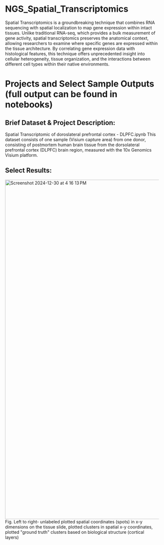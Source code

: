 # NGS_Spatial_Transcriptomics

Spatial Transcriptomics is a groundbreaking technique that combines RNA sequencing with spatial localization to map gene expression within intact tissues. Unlike traditional RNA-seq, which provides a bulk measurement of gene activity, spatial transcriptomics preserves the anatomical context, allowing researchers to examine where specific genes are expressed within the tissue architecture. By correlating gene expression data with histological features, this technique offers unprecedented insight into cellular heterogeneity, tissue organization, and the interactions between different cell types within their native environments.

# Projects and Select Sample Outputs (full output can be found in notebooks)
## Brief Dataset & Project Description: 
Spatial Transcriptomic of doroslateral prefrontal cortex - DLPFC.ipynb
This dataset consists of one sample (Visium capture area) from one donor, consisting of postmortem human brain tissue from the dorsolateral prefrontal cortex (DLPFC) brain region, measured with the 10x Genomics Visium platform. 

## Select Results: 
<img width="1111" alt="Screenshot 2024-12-30 at 4 16 13 PM" src="https://github.com/user-attachments/assets/496b234c-37f2-44d4-8f29-76290cb7b07e" />
Fig. Left to right- unlabeled plotted spatial coordinates (spots) in x-y dimensions on the tissue slide, plotted clusters in spatial x-y coordinates, plotted "ground truth" clusters based on biological structure (cortical layers)
